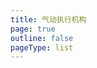 ```yaml
---
title: 气动执行机构
page: true
outline: false
pageType: list
---
```


<script setup>
import AllProducts from '../../AllProducts.vue'
</script>

<AllProducts category="执行机构,气动执行机构" />
